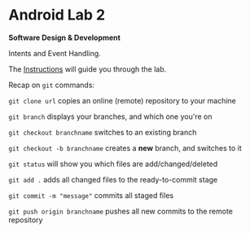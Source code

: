 # Android Lab 2
**Software Design & Development**

Intents and Event Handling.

The [Instructions](Lab2_Intents.pdf) will guide you through the lab.


Recap on `git` commands:

`git clone url` copies an online (remote) repository to your machine

`git branch` displays your branches, and which one you're on

`git checkout branchname` switches to an existing branch

`git checkout -b branchname` creates a **new** branch, and switches to it

`git status` will show you which files are add/changed/deleted

`git add .` adds all changed files to the ready-to-commit stage

`git commit -m "message"` commits all staged files

`git push origin branchname` pushes all new commits to the remote repository


